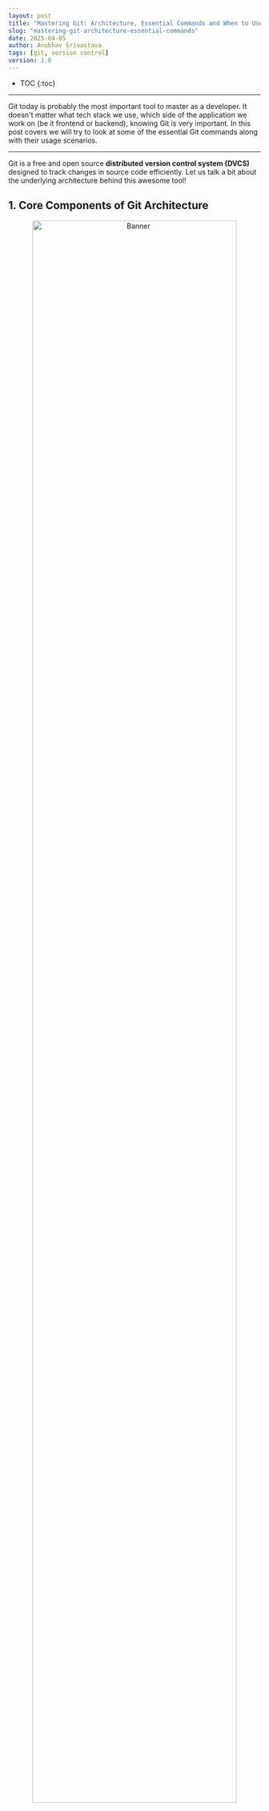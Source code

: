 ```yaml
---
layout: post
title: "Mastering Git: Architecture, Essential Commands and When to Use Them"
slug: "mastering-git-architecture-essential-commands"
date: 2025-04-05
author: Anubhav Srivastava
tags: [git, version control]
version: 1.0
---
```


* TOC
{:toc}

---

Git today is probably the most important tool to master as a developer. It doesn't matter what tech stack we use, which side of the application we work on (be it frontend or backend), knowing Git is very important. In this post covers we will try to look at some of the essential Git commands along with their usage scenarios.

---

Git is a free and open source **distributed version control system (DVCS)** designed to track changes in source code efficiently. Let us talk a bit about the underlying architecture behind this awesome tool!

## 1. Core Components of Git Architecture

<div align="center">
    <img src="https://raw.githubusercontent.com/DeltaDynamo/DeltaDynamo.github.io/refs/heads/main/_blog/git/git-essential-commands/assets/git-wkf-diagram.webp" alt="Banner" style="width:90%">
</div>

### 1.1 Working Directory
The working directory contains the current state of the project, where developers modify, create, or delete files before adding them to the repository.

### 1.2 Staging Area (Index)
A temporary storage area where files are prepared before committing. It allows selective commits, meaning developers can stage only specific changes rather than committing all modified files at once.

### 1.3 Local Repository
A hidden `.git/` directory in the project folder that contains all commits, branches, and configurations. Git stores snapshots of changes here, allowing users to roll back if necessary.

### 1.4 Remote Repository
A shared repository hosted on a remote server (e.g., GitHub, GitLab, Bitbucket). Developers push and pull changes to/from this repository to collaborate.

### 1.5 Git Object Model

Git stores data in the form of **objects** inside the `.git/objects` directory. These objects are immutable and content-addressable, meaning they are referenced by SHA-1 hashes.

##### Main Git Objects:
- **Blob (Binary Large Object):** Represents file contents.
- **Tree:** Represents directories and metadata (i.e., filenames, permissions).
- **Commit:** A snapshot of the repository at a given time, pointing to a tree object and the parent commit.
- **Tag:** A reference to a specific commit, often used for marking releases.

#### Git Workflow

1. User modifies files in the **Working Directory**.
2. Stage changes using `git add` (moves changes to the **Staging Area**).
3. User then commits changes with `git commit` (stores them in the **Local Repository**).
4. Push changes to the **Remote Repository** with `git push` for collaboration.
5. Pull the latest updates using `git pull` to sync with the remote.

#### Git's Distributed Nature

Unlike centralized version control systems, Git maintains a full copy of the repository locally, allowing:
- Faster operations since commits, diffs, and logs are accessed without a remote server.
- Offline work without depending on an internet connection.
- Easy branching and merging without affecting the main repository.

---

## 2. Git Commands

### 2.1 `git init`
##### Scenario: Starting a New Repository
While beginning a new project and to use Git for version control, we initialize a Git repository using `git init`.
```sh
git init
```

**What `git init` Does?**

When we run git init inside a directory, it creates a hidden `.git/` folder, which contains all the metadata for the repository. It sets up the necessary files and structures so that Git can start tracking changes. The `.git/` folder includes:

- **HEAD** – Points to the current branch reference.

- **config** – Repository-specific configuration settings.

- **description** – Used in Gitweb but not commonly modified.

- **hooks/** – Contains scripts that can run at different stages of Git operations (e.g., pre-commit, post-merge).

- **info/** – Contains the exclude file, which works like .gitignore but is specific to this repository.

- **objects/** – Stores all Git objects (commits, trees, blobs).

- **refs/** – Stores references to commits, such as branches and tags.

This structure allows Git to manage and track the project's history efficiently. 

---

### 2.2 `git clone`
##### Scenario: Copying an Existing Repository
To collaborate on an existing project which might be hosted remotely, in order to clone the repository to your local machine we use this command.
```sh
git clone <repository_url>
```

---

### 2.3 `git add`
##### Scenario: Staging Changes Before Committing
Before committing changes, to move the modified or newly created files to the staging area.
```sh
git add <file> #Add individual files
git add . #Add all files
```

---

### 2.4 `git commit`
##### Scenario: Saving Changes with a Message
After staging changes, commit them with a meaningful message. It records the changes in Git history.
```sh
git commit -m "Added feature X"
```
---

### 2.5 `git status`
##### Scenario: Checking the Current Repository State
To see which files are staged, modified, or untracked.
```sh
git status
```
---

### 2.6 `git log`
##### Scenario: Viewing Commit History
To see past commits along with author and timestamp details.
```sh
git log
```
---

### 2.7 `git branch`
##### Scenario: Managing Branches
To create a new branch or list existing branches.
```sh
git branch <branch_name> #Create a new branch
git branch #List all branches
```
---

### 2.8 `git checkout`
##### Scenario: Switching Between Branches
To move to a different branch.
```sh
git checkout <branch_name>
```

---

### 2.9 `git merge`
##### Scenario: Merging Changes from Another Branch
To combine changes from another branch into the current branch.
```sh
git merge <branch_name>
```
---

### 2.10 `git rebase`
##### Scenario: Rewriting Commit History
To update a branch by moving its changes on top of another branch. Keeps a linear project history
```sh
git rebase <branch_name>
```
---

### 2.11 `git stash`
##### Scenario: Saving Changes Temporarily
To save changes without committing them. Allows temporary storage of changes before switching branches.
```sh
git stash
```

---

### 2.12 `git reset`
##### Scenario: Undoing Changes
To unstage changes or reset commit history based on selected reset mode.
```sh
git reset <file>
git reset --hard <commit_hash>
```

---

### 2.13 `git revert`
##### Scenario: Reverting a Commit
To undo a commit by creating a new commit.
```sh
git revert <commit_hash>
```

---

### 2.14 `git cherry-pick`
##### Scenario: Applying a Specific Commit
To apply a commit from one branch into another.
```sh
git cherry-pick <commit_hash>
```

---

### 2.15 `git fetch`
##### Scenario: Retrieving Updates Without Merging
To get the latest changes from the remote repository. This command updates local metadata without modifying working files
```sh
git fetch
```

---

### 2.16 `git pull`
##### Scenario: Getting the Latest Changes from Remote
To fetch and merge changes from the remote repository. This synchronizes local code with the latest remote changes
```sh
git pull
```

---

### 2.17 `git push`
##### Scenario: Uploading Local Changes to Remote
To send local commits to the remote repository.
```sh
git push origin <branch_name>
```

---

### 2.18 `git tag`
##### Scenario: Marking Important Points in History
To create a tag for a specific commit. It helps to add labels to significant versions like releases.
```sh
git tag <tag_name>
```

---

### 2.19 `git bisect`
##### Scenario: Finding a Buggy Commit
To perform a binary search to locate the commit that introduced a bug. It helps to efficiently identify faulty commits in large projects.
```sh
git bisect start
git bisect bad
git bisect good <commit_hash>
```

---

### 2.20 `git blame`
##### Scenario: Identifying Who Made a Change
To find out who last modified each line in a file. Helps track changes for debugging and code review.
```sh
git blame <file>
```

---

## Conclusion

These are the Git commands I believe are most important and frequently used by developers in their daily workflow. 
While Git offers a wide range of powerful commands beyond what's covered here, this list should well serve as a solid foundation. 
For a deeper dive into more advanced commands and features, I highly recommend checking out the [official Git documentation](https://git-scm.com/docs).


